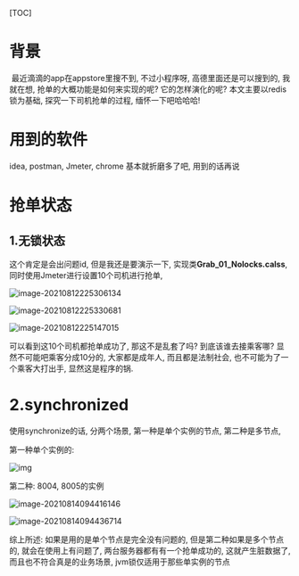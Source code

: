 [TOC]

# 背景

​	最近滴滴的app在appstore里搜不到, 不过小程序呀, 高德里面还是可以搜到的, 我就在想, 抢单的大概功能是如何来实现的呢? 它的怎样演化的呢? 本文主要以redis锁为基础, 探究一下司机抢单的过程, 缅怀一下吧哈哈哈!



# 用到的软件
   idea, postman, Jmeter, chrome 基本就折磨多了吧, 用到的话再说

# 抢单状态
## 1.无锁状态
这个肯定是会出问题id, 但是我还是要演示一下, 实现类**Grab_01_Nolocks.calss**, 同时使用Jmeter进行设置10个司机进行抢单,

![image-20210812225306134](https://cdn.jsdelivr.net/gh/hx1098/redis-lock@master/img/image-20210812225147015.png?raw=true)

![image-20210812225330681](https://cdn.jsdelivr.net/gh/hx1098/redis-lock@master/img/image-20210812225306134.png)

![image-20210812225147015](https://cdn.jsdelivr.net/gh/hx1098/redis-lock@master/img/image-20210812225330681.png)



可以看到这10个司机都抢单成功了, 那这不是乱套了吗? 到底该谁去接乘客哪? 显然不可能吧乘客分成10分的, 大家都是成年人, 而且都是法制社会, 也不可能为了一个乘客大打出手, 显然这是程序的锅.




# 2.synchronized

使用synchronize的话, 分两个场景, 第一种是单个实例的节点, 第二种是多节点,

第一种单个实例的:

![img](https://cdn.jsdelivr.net/gh/hx1098/redis-lock@master/img20210814092018.png)



第二种: 8004, 8005的实例

![image-20210814094416146](https://cdn.jsdelivr.net/gh/hx1098/redis-lock@master/img20210814094436.png)



![image-20210814094436714](https://cdn.jsdelivr.net/gh/hx1098/redis-lock@master/img20210814094436.png)

综上所述: 如果是用的是单个节点是完全没有问题的, 但是第二种如果是多个节点的, 就会在使用上有问题了, 两台服务器都有有一个抢单成功的, 这就产生脏数据了, 而且也不符合真是的业务场景, jvm锁仅适用于那些单实例的节点



## 

